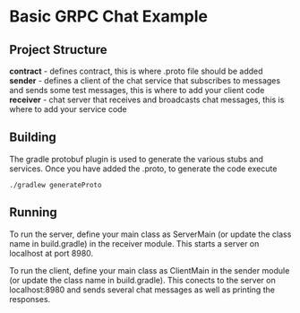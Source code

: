 # Basic GRPC Chat Example

## Project Structure

**contract** - defines contract, this is where .proto file should be added
**sender** - defines a client of the chat service that subscribes to messages and sends some test messages, this is where to add your client code
**receiver** - chat server that receives and broadcasts chat messages, this is where to add your service code

## Building

The gradle protobuf plugin is used to generate the various stubs and services. Once you have added the .proto, to generate the code execute

```shell
./gradlew generateProto
```

## Running

To run the server, define your main class as ServerMain (or update the class name in build.gradle) in the receiver module. This starts a server on localhost at port 8980.

To run the client, define your main class as ClientMain in the sender module (or update the class name in build.gradle). This conects to the server on localhost:8980 and sends several chat 
messages as well as printing the responses.
